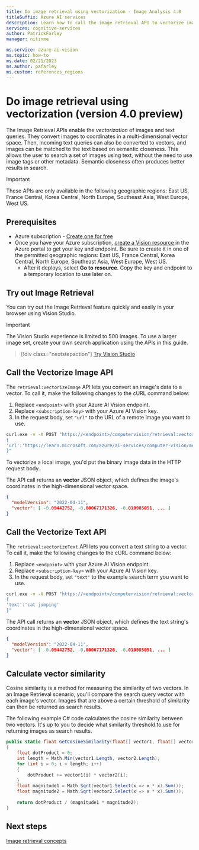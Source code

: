 ```yaml
---
title: Do image retrieval using vectorization - Image Analysis 4.0
titleSuffix: Azure AI services
description: Learn how to call the image retrieval API to vectorize image and search terms.
services: cognitive-services
author: PatrickFarley
manager: nitinme

ms.service: azure-ai-vision
ms.topic: how-to
ms.date: 02/21/2023
ms.author: pafarley
ms.custom: references_regions
---
```


# Do image retrieval using vectorization (version 4.0 preview)

The Image Retrieval APIs enable the _vectorization_ of images and text queries. They convert images to coordinates in a multi-dimensional vector space. Then, incoming text queries can also be converted to vectors, and images can be matched to the text based on semantic closeness. This allows the user to search a set of images using text, without the need to use image tags or other metadata. Semantic closeness often produces better results in search.

> [!IMPORTANT]
> These APIs are only available in the following geographic regions: East US, France Central, Korea Central, North Europe, Southeast Asia, West Europe, West US.

## Prerequisites

* Azure subscription - [Create one for free](https://azure.microsoft.com/free/cognitive-services)
* Once you have your Azure subscription, <a href="https://portal.azure.com/#create/Microsoft.CognitiveServicesComputerVision"  title="Create a Vision resource"  target="_blank">create a Vision resource </a> in the Azure portal to get your key and endpoint. Be sure to create it in one of the permitted geographic regions: East US, France Central, Korea Central, North Europe, Southeast Asia, West Europe, West US. 
   * After it deploys, select **Go to resource**. Copy the key and endpoint to a temporary location to use later on.

## Try out Image Retrieval

You can try out the Image Retrieval feature quickly and easily in your browser using Vision Studio.

> [!IMPORTANT]
> The Vision Studio experience is limited to 500 images. To use a larger image set, create your own search application using the APIs in this guide.

> [!div class="nextstepaction"]
> [Try Vision Studio](https://portal.vision.cognitive.azure.com/)

## Call the Vectorize Image API

The `retrieval:vectorizeImage` API lets you convert an image's data to a vector. To call it, make the following changes to the cURL command below:

1. Replace `<endpoint>` with your Azure AI Vision endpoint.
1. Replace `<subscription-key>` with your Azure AI Vision key.
1. In the request body, set `"url"` to the URL of a remote image you want to use.

```bash
curl.exe -v -X POST "https://<endpoint>/computervision/retrieval:vectorizeImage?api-version=2023-02-01-preview&modelVersion=latest" -H "Content-Type: application/json" -H "Ocp-Apim-Subscription-Key: <subscription-key>" --data-ascii "
{
'url':'https://learn.microsoft.com/azure/ai-services/computer-vision/media/quickstarts/presentation.png'
}"
```

To vectorize a local image, you'd put the binary image data in the HTTP request body.

The API call returns an **vector** JSON object, which defines the image's coordinates in the high-dimensional vector space.

```json
{ 
  "modelVersion": "2022-04-11", 
  "vector": [ -0.09442752, -0.00067171326, -0.010985051, ... ] 
}
``` 

## Call the Vectorize Text API

The `retrieval:vectorizeText` API lets you convert a text string to a vector. To call it, make the following changes to the cURL command below:

1. Replace `<endpoint>` with your Azure AI Vision endpoint.
1. Replace `<subscription-key>` with your Azure AI Vision key.
1. In the request body, set `"text"` to the example search term you want to use.

```bash
curl.exe -v -X POST "https://<endpoint>/computervision/retrieval:vectorizeText?api-version=2023-02-01-preview&modelVersion=latest" -H "Content-Type: application/json" -H "Ocp-Apim-Subscription-Key: <subscription-key>" --data-ascii "
{
'text':'cat jumping'
}"
```

The API call returns an **vector** JSON object, which defines the text string's coordinates in the high-dimensional vector space.

```json
{ 
  "modelVersion": "2022-04-11", 
  "vector": [ -0.09442752, -0.00067171326, -0.010985051, ... ] 
}
```

## Calculate vector similarity

Cosine similarity is a method for measuring the similarity of two vectors. In an Image Retrieval scenario, you'll compare the search query vector with each image's vector. Images that are above a certain threshold of similarity can then be returned as search results.

The following example C# code calculates the cosine similarity between two vectors. It's up to you to decide what similarity threshold to use for returning images as search results.

```csharp
public static float GetCosineSimilarity(float[] vector1, float[] vector2)
{ 
    float dotProduct = 0; 
    int length = Math.Min(vector1.Length, vector2.Length); 
    for (int i = 0; i < length; i++) 
    { 
        dotProduct += vector1[i] * vector2[i]; 
    } 
    float magnitude1 = Math.Sqrt(vector1.Select(x => x * x).Sum());
    float magnitude2 = Math.Sqrt(vector2.Select(x => x * x).Sum());
    
    return dotProduct / (magnitude1 * magnitude2);
}
```

## Next steps

[Image retrieval concepts](../concept-image-retrieval.md)
